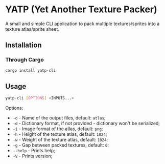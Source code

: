 # YATP (Yet Another Texture Packer)

A small and simple CLI application to pack multiple textures/sprites into a texture atlas/sprite sheet.

## Installation

### Through Cargo

```sh
cargo install yatp-cli
```

## Usage

```sh
yatp-cli [OPTIONS] <INPUTS...>
```

Options:

- `-o` - Name of the output files, default: `atlas`;
- `-d` - Dictionary format, if not provided - dictionary won't be serialized;
- `-i` - Image format of the atlas, default: `png`;
- `-h` - Height of the texture atlas, default: `1024`;
- `-w` - Weight of the texture atlas, default: `1024`;
- `-g` - Gap between packed textures, default: `0`;
- `--help` - Prints help;
- `-V` - Prints version;

